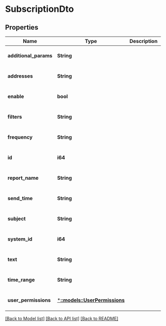 # SubscriptionDto

## Properties

| Name                  | Type                                                 | Description | Notes                        |
| --------------------- | ---------------------------------------------------- | ----------- | ---------------------------- |
| **additional_params** | **String**                                           |             | [optional] [default to null] |
| **addresses**         | **String**                                           |             | [optional] [default to null] |
| **enable**            | **bool**                                             |             | [optional] [default to null] |
| **filters**           | **String**                                           |             | [optional] [default to null] |
| **frequency**         | **String**                                           |             | [optional] [default to null] |
| **id**                | **i64**                                              |             | [optional] [default to null] |
| **report_name**       | **String**                                           |             | [optional] [default to null] |
| **send_time**         | **String**                                           |             | [optional] [default to null] |
| **subject**           | **String**                                           |             | [optional] [default to null] |
| **system_id**         | **i64**                                              |             | [optional] [default to null] |
| **text**              | **String**                                           |             | [optional] [default to null] |
| **time_range**        | **String**                                           |             | [optional] [default to null] |
| **user_permissions**  | [***::models::UserPermissions**](UserPermissions.md) |             | [optional] [default to null] |

[[Back to Model list]](../README.md#documentation-for-models) [[Back to API list]](../README.md#documentation-for-api-endpoints) [[Back to README]](../README.md)
